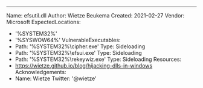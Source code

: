 ---
Name: efsutil.dll
Author: Wietze Beukema
Created: 2021-02-27
Vendor: Microsoft
ExpectedLocations:
- '%SYSTEM32%'
- '%SYSWOW64%'
VulnerableExecutables:
- Path: '%SYSTEM32%\cipher.exe'
  Type: Sideloading
- Path: '%SYSTEM32%\efsui.exe'
  Type: Sideloading
- Path: '%SYSTEM32%\rekeywiz.exe'
  Type: Sideloading
Resources:
- https://wietze.github.io/blog/hijacking-dlls-in-windows
Acknowledgements:
- Name: Wietze
  Twitter: '@wietze'
